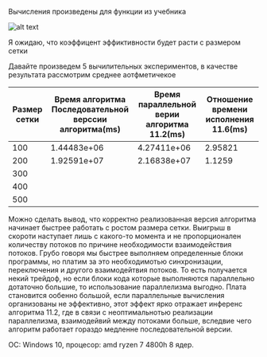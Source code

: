 Вычисления произведены для функции из учебника

![alt text](computational_math/hw1/Screenshot_1.png)

Я ожидаю, что коэффицент эффиктивности будет расти с размером сетки

Давайте произведем 5 вычилительных экспериментов, в качестве результата рассмотрим среднее аотфметичекое 

|Размер сетки|Время алгоритма Последовательной верссии алгоритма(ms)|Время параллельной верии алгоритма 11.2(ms)| Отношение времени исполнения 11.6(ms)|
|---|---|---|---|
|100|1.44483e+06|4.27411e+06|2.95821|
|200|1.92591e+07|2.16838e+07|1.1259|
|300||||
|400||||
|500||||



Можно сделать вывод, что корректно реализованная версия алгоритма начинает быстрее работать с ростом размера сетки. Выигрыш в скороти наступает лишь с какого-то момента и не пропорционален количеству потоков по причине необходимости взаимодействия потоков. Грубо говоря мы быстрее выполняем определенные блоки программы, но платим за это необходимотью синхронизации, переключения и другого взаимодейтвия потоков. То есть получается некий трейдоф, но если блоки кода которые выполняются параллельно дотаточно большие, то использование параллелизма выгодно. Плата становится ообенно большой, если параллельные вычисления организованы не эффективно, этот эффект ярко отражает инференс алгоритма 11.2, где в связи с неоптимальнотью реализации параллелизма, взаимодейвий между потоками больше, вследвие чего алгоритм работает гораздо медленне последовательной версии.



ОС: Windows 10, процесор: amd ryzen 7 4800h 8 ядер.
